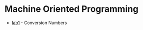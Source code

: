 # Machine Oriented Programming

- [lab1](https://github.com/KozlovaNastya/BSU/tree/main/machine/lab1) - Conversion Numbers
